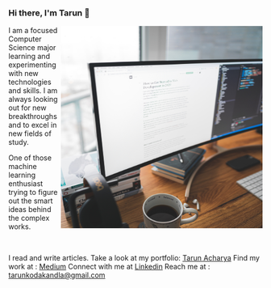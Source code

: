 ### Hi there, I'm Tarun 👋
<img align="right" width="400" height="400" src="karl-pawlowicz-gbRaa67fEPo-unsplash.jpg">
I am a focused Computer Science major learning and experimenting with new technologies and skills. I am always looking out for new breakthroughs and to excel in new fields of study.

One of those machine learning enthusiast trying to figure out the smart ideas behind the complex works.

<br>

I read and write articles.
Take a look at my portfolio: [Tarun Acharya](https://tarun-acharya.github.io/TarunAcharya/)
Find my work at : [Medium]([https://medium.com/@tarunkodakandla](https://medium.com/@tarunkodakandla))
Connect with me at [Linkedin]([https://www.linkedin.com/in/tarun-acharya/](https://www.linkedin.com/in/tarun-acharya/))
Reach me at : [tarunkodakandla@gmail.com](mailto:tarunkodakandla@gmail.com)

<!--
**Tarun-Acharya/Tarun-Acharya** is a ✨ _special_ ✨ repository because its `README.md` (this file) appears on your GitHub profile.

Here are some ideas to get you started:

- 🔭 I’m currently working on ...
- 🌱 I’m currently learning ...
- 👯 I’m looking to collaborate on ...
- 🤔 I’m looking for help with ...
- 💬 Ask me about ...
- 📫 How to reach me: ...
- 😄 Pronouns: ...
- ⚡ Fun fact: ...
-->
